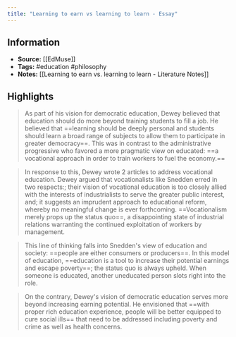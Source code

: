 ```yaml
---
title: "Learning to earn vs learning to learn - Essay"
---
```

## Information
- **Source:** [[EdMuse]]
- **Tags:** #education #philosophy 
- **Notes:** [[Learning to earn vs. learning to learn - Literature Notes]]

## Highlights
> As part of his vision for democratic education, Dewey believed that education should do more beyond training students to fill a job. He believed that ==learning should be deeply personal and students should learn a broad range of subjects to allow them to participate in greater democracy==. This was in contrast to the administrative progressive who favored a more pragmatic view on educated: ==a vocational approach in order to train workers to fuel the economy.==

> In response to this, Dewey wrote 2 articles to address vocational education. Dewey argued that vocationalists like Snedden erred in two respects:; their vision of vocational education is too closely allied with the interests of industrialists to serve the greater public interest, and; it suggests an imprudent approach to educational reform, whereby no meaningful change is ever forthcoming. ==Vocationalism merely props up the status quo==, a disappointing state of industrial relations warranting the continued exploitation of workers by management.

> This line of thinking falls into Snedden's view of education and society: ==people are either consumers or producers==. In this model of education, ==education is a tool to increase their potential earnings and escape poverty==; the status quo is always upheld. When someone is educated, another uneducated person slots right into the role.

> On the contrary, Dewey's vision of democratic education serves more beyond increasing earning potential. He envisioned that ==with proper rich education experience, people will be better equipped to cure social ills== that need to be addressed including poverty and crime as well as health concerns.